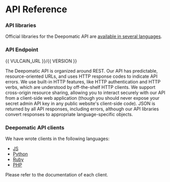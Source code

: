 # API Reference

>
### API libraries
Official libraries for the Deepomatic API are [available in several languages](https://github.com/Deepomatic).
### API Endpoint
{{ VULCAIN_URL }}/{{ VERSION }}

The Deepomatic API is organized around REST. Our API has predictable, resource-oriented URLs, and uses HTTP response codes to indicate API errors. We use built-in HTTP features, like HTTP authentication and HTTP verbs, which are understood by off-the-shelf HTTP clients. We support cross-origin resource sharing, allowing you to interact securely with our API from a client-side web application (though you should never expose your secret admin API key in any public website's client-side code). JSON is returned by all API responses, including errors, although our API libraries convert responses to appropriate language-specific objects.

### Deepomatic API clients

We have wrote clients in the following languages:
- [JS](https://github.com/Deepomatic/deepomatic-client-js)
- [Python](https://github.com/Deepomatic/deepomatic-client-python)
- [Ruby](https://github.com/Deepomatic/deepomatic-client-ruby)
- [PHP](https://github.com/Deepomatic/deepomatic-client-php)

Please refer to the documentation of each client.